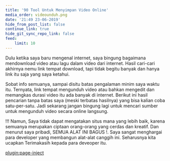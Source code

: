 ```yaml
---
title: '90 Tool Untuk Menyimpan Video Online'
media_order: videounduh.png
date: '21:49 23-06-2019'
hide_from_post_list: false
continue_link: true
hide_git_sync_repo_link: false
feed:
    limit: 10
---
```


Dulu ketika saya baru mengenal internet, saya bingung bagaimana mendownload video atau lagu dalam video dari internet. Hasil cari-cari akhirnya nemu link tempat download, tapi tidak begitu banyak dan hanya link itu saja yang saya ketahui. 

Sobat info semuanya, sampai disitu batas pengalaman minim saya waktu itu. Ternyata, link tempat mengunduh video atau bahkan mengedit dan memangkas durasi video itu ada banyak di internet. Berikut ini hasil pencarian tanpa batas saya (meski terbatas hasilnya) yang bisa kalian coba satu-per-satu. Jadi sekarang jangan bingung lagi untuk mencari sumber untuk mengunduh video secara online langsung.

!!! Namun, Saya tidak dapat mengatakan situs mana yang lebih baik, karena semuanya merupakan ciptaan orang-orang yang cerdas dan kreatif. Dan menurut saya pribadi, SEMUA ALAT INI BAGUS !. Saya sangat menghargai para developer yang membangun alat-alat canggih ini. Seharusnya kita ucapkan Terimakasih kepada para deveoper itu.

[plugin:page-inject](/link-unduh-video-embed)